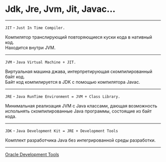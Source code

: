<h1> Jdk, Jre, Jvm, Jit, Javac... </h1>  

---  

`JIT` - `Just In Time Compiler.`  

Компилятор транслирующий повторяющиеся куски кода в нативный код.  
Находится внутри JVM.  

---  

`JVM` - `Java Virtual Machine + JIT.`  

Виртуальная машина джава, интерпретирующая скомпилированный байт код.  
Байт код компилируется в JDK с помощью компилятора Javac.  

---  

`JRE` - `Java RunTime Environment = JVM + Class Library.`  

Минимальная реализация JVM с Java классами, дающая возможность  
испольнять скомпилированные Java программы, состоящие из байт кода.  

---  

`JDK` - `Java Development Kit = JRE + Development Tools`  

Комплект разработчика Java без интегрированной среды разработки.  

---  

[Oracle Development Tools](https://docs.oracle.com/javase/6/docs/technotes/tools)  